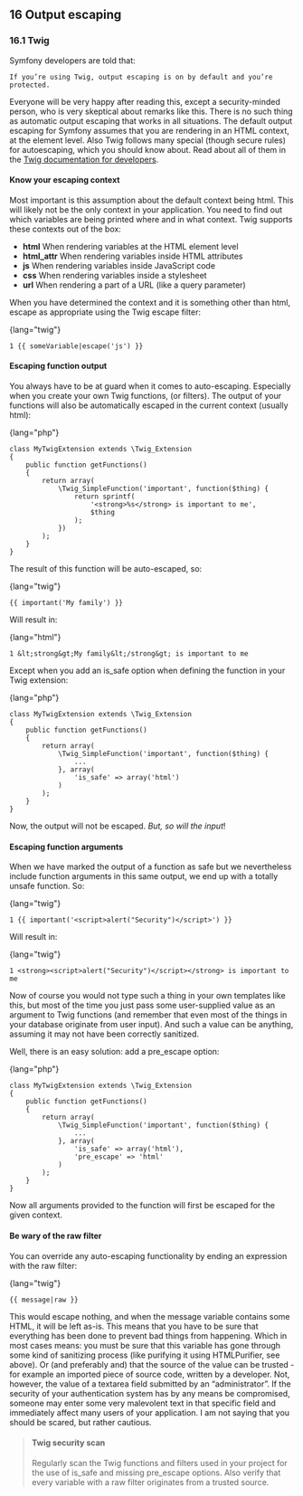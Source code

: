 ## 16 Output escaping

### 16.1 Twig

Symfony developers are told that:

    If you’re using Twig, output escaping is on by default and you’re protected.

Everyone will be very happy after reading this, except a security-minded person, who is very
skeptical about remarks like this. There is no such thing as automatic output escaping that works
in all situations. The default output escaping for Symfony assumes that you are rendering in an
HTML context, at the element level. Also Twig follows many special (though secure rules) for autoescaping, 
which you should know about. Read about all of them in the 
[Twig documentation for developers](http://twig.sensiolabs.org/doc/api.html#escaper-extension).

#### Know your escaping context

Most important is this assumption about the default context being html. This will likely not be the
only context in your application. You need to find out which variables are being printed where and
in what context. Twig supports these contexts out of the box:

- **html** When rendering variables at the HTML element level
- **html_attr** When rendering variables inside HTML attributes
- **js** When rendering variables inside JavaScript code
- **css** When rendering variables inside a stylesheet
- **url** When rendering a part of a URL (like a query parameter)

When you have determined the context and it is something other than html, escape as
appropriate using the Twig escape filter:

{lang="twig"}
~~~~~~~~~~~~~
1 {{ someVariable|escape('js') }}
~~~~~~~~~~~~~

#### Escaping function output

You always have to be at guard when it comes to auto-escaping. Especially when you create your
own Twig functions, (or filters). The output of your functions will also be automatically escaped in
the current context (usually html):

{lang="php"}
~~~~~~~~~~~~~
class MyTwigExtension extends \Twig_Extension
{
    public function getFunctions()
    {
        return array(
            \Twig_SimpleFunction('important', function($thing) {
                return sprintf(
                    '<strong>%s</strong> is important to me',
                    $thing
                );
            })
        );
    }
}
~~~~~~~~~~~~~

The result of this function will be auto-escaped, so:

{lang="twig"}
~~~~~~~~~~~~~
{{ important('My family') }}
~~~~~~~~~~~~~

Will result in:

{lang="html"}
~~~~~~~~~~~~~
1 &lt;strong&gt;My family&lt;/strong&gt; is important to me
~~~~~~~~~~~~~

Except when you add an is_safe option when defining the function in your Twig extension:

{lang="php"}
~~~~~~~~~~~~
class MyTwigExtension extends \Twig_Extension
{
    public function getFunctions()
    {
        return array(
            \Twig_SimpleFunction('important', function($thing) {
                ...
            }, array(
                'is_safe' => array('html')
            )
        );
    }
}
~~~~~~~~~~~~

Now, the output will not be escaped. _But, so will the input_!

#### Escaping function arguments

When we have marked the output of a function as safe but we nevertheless include function
arguments in this same output, we end up with a totally unsafe function. So:

{lang="twig"}
~~~~~~~~~~~~~
1 {{ important('<script>alert("Security")</script>') }}
~~~~~~~~~~~~~

Will result in:

{lang="twig"}
~~~~~~~~~~~~~
1 <strong><script>alert("Security")</script></strong> is important to me
~~~~~~~~~~~~~

Now of course you would not type such a thing in your own templates like this, but most of
the time you just pass some user-supplied value as an argument to Twig functions (and remember
that even most of the things in your database originate from user input). And such a value can be
anything, assuming it may not have been correctly sanitized.

Well, there is an easy solution: add a pre_escape option:

{lang="php"}
~~~~~~~~~~~~
class MyTwigExtension extends \Twig_Extension
{
    public function getFunctions()
    {
        return array(
            \Twig_SimpleFunction('important', function($thing) {
                ...
            }, array(
                'is_safe' => array('html'),
                'pre_escape' => 'html'
            )
        );
    }
}
~~~~~~~~~~~~

Now all arguments provided to the function will first be escaped for the given context.

#### Be wary of the raw filter

You can override any auto-escaping functionality by ending an expression with the raw filter:

{lang="twig"}
~~~~~~~~~~~~~
{{ message|raw }}
~~~~~~~~~~~~~

This would escape nothing, and when the message variable contains some HTML, it will be left
as-is. This means that you have to be sure that everything has been done to prevent bad things from
happening. Which in most cases means: you must be sure that this variable has gone through some
kind of sanitizing process (like purifying it using HTMLPurifier, see above). Or (and preferably and)
that the source of the value can be trusted - for example an imported piece of source code, written
by a developer. Not, however, the value of a textarea field submitted by an “administrator”. If the
security of your authentication system has by any means be compromised, someone may enter some
very malevolent text in that specific field and immediately affect many users of your application. I
am not saying that you should be scared, but rather cautious.

> #### Twig security scan
>
> Regularly scan the Twig functions and filters used in your project for the use of is_safe
> and missing pre_escape options. Also verify that every variable with a raw filter originates
> from a trusted source.